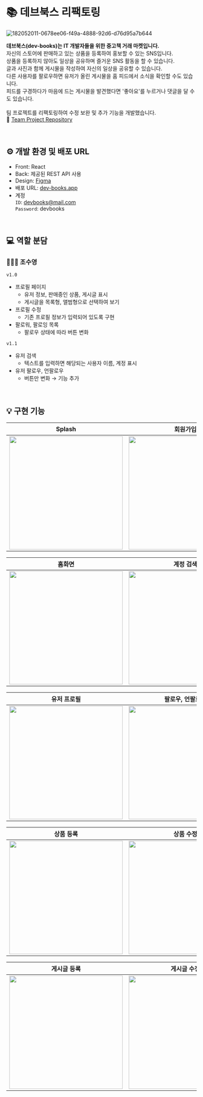 # 📚 데브북스 리팩토링
![182052011-0678ee06-f49a-4888-92d6-d76d95a7b644](https://user-images.githubusercontent.com/103087604/220595230-fe980e3e-1fdf-4742-86eb-e28083e6d47f.png)

**데브북스(dev-books)는 IT 개발자들을 위한 중고책 거래 마켓입니다.** <br>
자신의 스토어에 판매하고 있는 상품을 등록하여 홍보할 수 있는 SNS입니다. <br>
상품을 등록하지 않아도 일상을 공유하며 즐거운 SNS 활동을 할 수 있습니다. <br>
글과 사진과 함께 게시물을 작성하여 자신의 일상을 공유할 수 있습니다. <br>
다른 사용자를 팔로우하면 유저가 올린 게시물을 홈 피드에서 소식을 확인할 수도 있습니다. <br>
피드를 구경하다가 마음에 드는 게시물을 발견했다면 '좋아요'를 누르거나 댓글을 달 수도 있습니다. <br><br>
팀 프로젝트를 리팩토링하여 수정 보완 및 추가 기능을 개발했습니다. <br>
🔗 <a href="https://github.com/NationwideTeam/dev-books">Team Project Repository</a>

<br>

## ⚙️ 개발 환경 및 배포 URL
- Front: React
- Back: 제공된 REST API 사용
- Design: [Figma](https://www.figma.com/file/maNC6XnmZaSJ8Ep2y0EtDj/Dev-Books?node-id=0%3A1)
- 배포 URL: [dev-books.app](https://devbooks-sns.netlify.app/)
- 계정 <br>
  `ID`: devbooks@mail.com
  <br> 
  `Password`: devbooks

<br>

## 💻 역할 분담
### 👩🏻‍💻 조수영

`v1.0`
- 프로필 페이지
    - 유저 정보, 판매중인 상품, 게시글 표시
    - 게시글을 목록형, 앨범형으로 선택하여 보기
- 프로필 수정
    - 기존 프로필 정보가 입력되어 있도록 구현
- 팔로워, 팔로잉 목록
    - 팔로우 상태에 따라 버튼 변화

`v1.1`
- 유저 검색
    - 텍스트를 입력하면 해당되는 사용자 이름, 계정 표시
- 유저 팔로우, 언팔로우
    - 버튼만 변화 → 기능 추가

<br>

## 💡 구현 기능

|Splash|회원가입|로그인|
|---|---|---|
| <img src="https://user-images.githubusercontent.com/103087604/227885666-f4a96cae-5ab1-4e35-854c-5843d87ea3f8.gif" width="300"/> | <img src="https://user-images.githubusercontent.com/103087604/227886058-0eb1a52d-04ef-4666-a7a5-bc0089e01837.gif" width="300"/> | <img src="https://user-images.githubusercontent.com/103087604/227886331-e4beb5d7-04b5-4d9d-b1ed-65229abc64a8.gif" width="300"/> |


|홈화면|계정 검색|채팅|
|---|---|---|
| <img src="https://user-images.githubusercontent.com/103087604/227886431-a6999906-f4df-4f61-972a-03a1e0376d18.gif" width="300"/> | <img src="https://user-images.githubusercontent.com/103087604/227886611-239389d0-d405-401d-9100-be1c5bba93e5.gif" width="300"/> | <img src="https://user-images.githubusercontent.com/103087604/227886733-4b6f8b7c-1f4b-4f86-b07b-77550e5f102d.gif" width="300"/> |


|유저 프로필|팔로우, 언팔로우|프로필 수정|       
|---|---|---|
|<img src="https://user-images.githubusercontent.com/103087604/227887704-e1a6cc75-4926-4885-aede-13bced2cec3a.gif" width="300"/> | <img src="https://user-images.githubusercontent.com/103087604/227887875-d950c709-6278-4f56-af07-d85bf48775c0.gif" width="300"/> | <img src="https://user-images.githubusercontent.com/103087604/227888150-3aa25cdf-2f11-4f1d-a18b-dba5c6dda15d.gif" width="300"/> |

|상품 등록|상품 수정|상품 삭제|
|---|---|---|
| <img src="https://user-images.githubusercontent.com/103087604/227889083-d5b5acd4-30eb-4ab4-a7fc-6065c78f9da7.gif" width="300"/> | <img src="https://user-images.githubusercontent.com/103087604/227889336-7ecb5ddb-90b6-4d45-a231-d9230e59fec7.gif" width="300"/> | <img src="https://user-images.githubusercontent.com/103087604/227889500-0f49f4b8-fc2f-459a-a688-eb77e8673be7.gif" width="300"/> |

|게시글 등록|게시글 수정|게시글 댓글|
|---|---|---|
| <img src="https://user-images.githubusercontent.com/103087604/227889617-3af54f3e-0bff-44ed-a343-3b3f65e8f60b.gif" width="300"/> | <img src="https://user-images.githubusercontent.com/103087604/227889795-7278a83a-252c-40de-884a-63c282c40606.gif" width="300"/> | <img src="https://user-images.githubusercontent.com/103087604/227890036-94900d89-a903-4d5d-91f9-40a8b552cb10.gif" width="300"/> | 


<br>